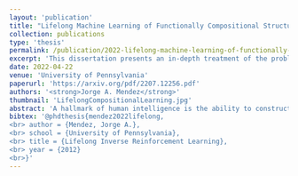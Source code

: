 ```yaml
---
layout: 'publication'
title: "Lifelong Machine Learning of Functionally Compositional Structures"
collection: publications
type: 'thesis'
permalink: /publication/2022-lifelong-machine-learning-of-functionally-compositional-structures
excerpt: 'This dissertation presents an in-depth treatment of the problems of lifelong or continual learning and compositional knowledge representations, which had so far been studied separately.'
date: 2022-04-22
venue: 'University of Pennsylvania'
paperurl: 'https://arxiv.org/pdf/2207.12256.pdf'
authors: '<strong>Jorge A. Mendez</strong>'
thumbnail: 'LifelongCompositionalLearning.jpg'
abstract: 'A hallmark of human intelligence is the ability to construct self-contained chunks of knowledge and reuse them in novel combinations for solving different yet structurally related problems. Learning such compositional structures has been a significant challenge for artificial systems, due to the underlying combinatorial search. To date, research into compositional learning has largely proceeded separately from work on lifelong or continual learning. This dissertation integrated these two lines of work to present a general-purpose framework for lifelong learning of functionally compositional structures. The framework separates the learning into two stages: learning how to best combine existing components to assimilate a novel problem, and learning how to adapt the set of existing components to accommodate the new problem. This separation explicitly handles the trade-off between the stability required to remember how to solve earlier tasks and the flexibility required to solve new tasks. This dissertation instantiated the framework into various supervised and reinforcement learning (RL) algorithms. Empirical evaluations on a range of supervised learning benchmarks compared the proposed algorithms against well-established techniques, and found that 1)~compositional models enable improved lifelong learning when the tasks are highly diverse by balancing the incorporation of new knowledge and the retention of past knowledge, 2)~the separation of the learning into stages permits lifelong learning of compositional knowledge, and 3)~the components learned by the proposed methods represent self-contained and reusable functions. Similar evaluations on existing and new RL benchmarks demonstrated that 1)~algorithms under the framework accelerate the discovery of high-performing policies in a variety of domains, including robotic manipulation, and 2)~these algorithms retain, and often improve, knowledge that enables them to solve tasks learned in the past. The dissertation extended one lifelong compositional RL algorithm to the nonstationary setting, where the distribution over tasks varies over time, and found that modularity permits individually tracking changes to different elements in the environment. The final contribution of this dissertation was a new benchmark for evaluating approaches to compositional RL, which exposed that existing methods struggle to discover the compositional properties of the environment.'
bibtex: '@phdthesis{mendez2022lifelong,
<br> author = {Mendez, Jorge A.},
<br> school = {University of Pennsylvania},
<br> title = {Lifelong Inverse Reinforcement Learning},
<br> year = {2012}
<br>}'
---
```

